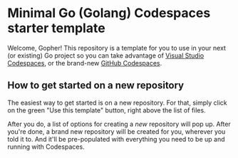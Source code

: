 # Minimal Go (Golang) Codespaces starter template

Welcome, Gopher! This repository is a template for you to use in your next (or existing) Go project so you can take advantage of [Visual Studio Codespaces](https://visualstudio.microsoft.com/services/visual-studio-codespaces/), or the brand-new [GitHub Codespaces](https://github.com/features/codespaces).

## How to get started on a new repository

The easiest way to get started is on a new repository. For that, simply click on the green "Use this template" button, right above the list of files.

After you do, a list of options for creating a _new_ repository will pop up. After you're done, a brand new repository will be created for you, wherever you told it to. And it'll be pre-populated with everything you need to be up and running with Codespaces.
